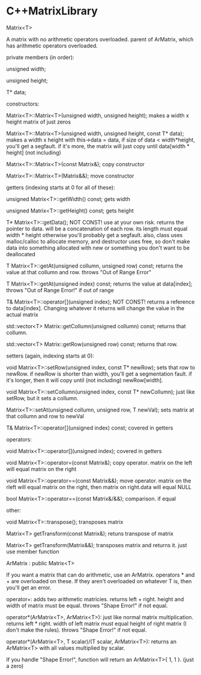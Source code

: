 # C++MatrixLibrary

Matrix\<T>

A matrix with no arithmetic operators overloaded. parent of ArMatrix, which has arithmetic operators overloaded. 
  
private members (in order):
  
  unsigned width;
  
  unsigned height;
  
  T* data;

constructors:

  Matrix\<T>::Matrix\<T>(unsigned width, unsigned height); makes a width x height matrix of just zeros
  
  Matrix\<T>::Matrix\<T>(unsigned width, unsigned height, const T* data); makes a width x height with this->data = data, if size of data < width*height, you'll get a segfault. if it's more, the matrix will just copy until data[width * height] (not including)
                                                                                                                                                      
  Matrix\<T>::Matrix\<T>(const Matrix<T>&); copy constructor
  
  Matrix\<T>::Matrix\<T>(Matrix<T>&&); move constructor
                                                                                                                                                       
getters (indexing starts at 0 for all of these):

  unsigned Matrix\<T>::getWidth() const; gets width
  
  unsigned Matrix\<T>::getHeight() const; gets height
  
  T* Matrix\<T>::getData(); NOT CONST! use at your own risk. returns the pointer to data. will be a concatenation of each row. its length must equal width * height otherwise you'll probably get a segfault. also, class uses malloc/calloc to allocate memory, and destructor uses free, so don't make data into something allocated with new or something you don't want to be deallocated
  
  T Matrix\<T>::getAt(unsigned collumn, unsigned row) const; returns the value at that collumn and row. throws "Out of Range Error"
  
  T Matrix\<T>::getAt(unsigned index) const; returns the value at data[index]; throws "Out of Range Error!" if out of range
  
  T& Matrix\<T>::operator[](unsigned index); NOT CONST! returns a reference to data[index]. Changing whatever it returns will change the value in the actual matrix
  
  std::vector\<T> Matrix<T>::getCollumn(unsigned collumn) const; returns that collumn.
  
  std::vector\<T> Matrix<T>::getRow(unsigned row) const; returns that row.

setters (again, indexing starts at 0):

  void Matrix\<T>::setRow(unsigned index, const T* newRow); sets that row to newRow. if newRow is shorter than width, you'll get a segmentation fault. if it's longer, then it will copy until (not including) newRow[width].
  
  void Matrix\<T>::setCollumn(unsigned index, const T* newCollumn); just like setRow, but it sets a collumn.
  
  Matrix\<T>::setAt(unsigned collumn, unsigned row, T newVal); sets matrix at that collumn and row to newVal
  
  T& Matrix\<T>::operator[](unsigned index) const; covered in getters
  
operators:

  void Matrix\<T>::operator[](unsigned index); covered in getters
  
  void Matrix\<T>::operator=(const Matrix<T>&); copy operator. matrix on the left will equal matrix on the right
  
  void Matrix\<T>::operator==(const Matrix<T>&&); move operator. matrix on the rleft will equal matrix on the right, then matrix on right.data will equal NULL
  
  bool Matrix\<T>::operator==(const Matrix<T>&/&&); comparison. if equal 

other:

  void Matrix\<T>::transpose(); transposes matrix
  
  Matrix\<T> getTransform(const Matrix<T>&); retuns transpose of matrix
  
  Matrix\<T> getTransform(Matrix<T>&&); transposes matrix and returns it. just use member function

ArMatrix : public Matrix\<T>
  
If you want a matrix that can do arithmetic, use an ArMatrix<T>. operators * and + are overloaded on these. If they aren't overloaded on whatever T is, then you'll get an error.
  
operator+: adds two arithmetic matricies. returns left + right. height and width of matrix must be equal. throws "Shape Error!" if not equal.

operator*(ArMatrix\<T>, ArMatrix\<T>): just like normal matrix multiplication. returns left * right. width of left matrix must equal height of right matrix (I don't make the rules). throws "Shape Error!" if not equal.
  
operator*(ArMatrix\<T>, T scalar)/(T scalar, ArMatrix\<T>): returns an ArMatrix\<T> with all values multiplied by scalar.
  
If you handle "Shape Error!", function will return an ArMatrix\<T>{ 1, 1 }. (just a zero)

